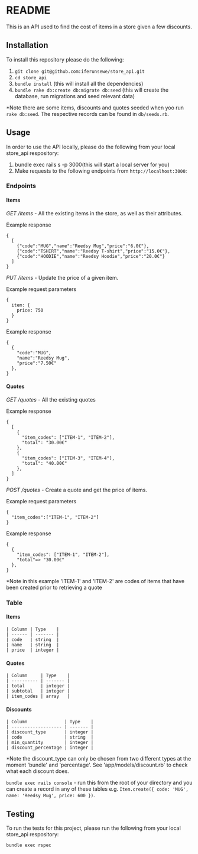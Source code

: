 # README

This is an API used to find the cost of items in a store given a few discounts.

## Installation

To install this repository please do the following:

  1. `git clone git@github.com:iferunsewe/store_api.git`
  2. `cd store_api`
  3. `bundle install` (this will install all the dependencies)
  4. `bundle rake db:create db:migrate db:seed` (this will create the database, run migrations and seed relevant data)
  
*Note there are some items, discounts and quotes seeded when yoo run `rake db:seed`. The respective records can be found in `db/seeds.rb`.

## Usage

In order to use the API locally, please do the following from your local store_api respository:

  1. bundle exec rails s -p 3000(this will start a local server for you)
  2. Make requests to the following endpoints from `http://localhost:3000`:

  
  ### Endpoints

  #### Items

  *GET /items* - All the existing items in the store, as well as their attributes.
  
  Example response
  ```
  { 
    [
      {"code":"MUG","name":"Reedsy Mug","price":"6.0€"},
      {"code":"TSHIRT","name":"Reedsy T-shirt","price":"15.0€"},
      {"code":"HOODIE","name":"Reedsy Hoodie","price":"20.0€"}
    ]
  }
  ```

  *PUT /items* - Update the price of a given item.

  Example request parameters
  ```
  {
    item: {
      price: 750
    }
  }
  ```

  Example response
  ```
  {
    {
      "code":"MUG",
      "name":"Reedsy Mug",
      "price":"7.50€"
    },
  }
  ```

  #### Quotes
  
  *GET /quotes* - All the existing quotes
  
  Example response
  ```
  { 
    [
      {
        "item_codes": ["ITEM-1", "ITEM-2"],
        "total": "30.00€" 
      },
      {
        "item_codes": ["ITEM-3", "ITEM-4"],
        "total": "40.00€" 
      },
    ]
  }
  ```

  *POST /quotes* - Create a quote and get the price of items.
  
  Example request parameters
  ```
  { 
    "item_codes":["ITEM-1", "ITEM-2"]
  }
  ```

  Example response
  ```
  {
    {
      "item_codes": ["ITEM-1", "ITEM-2"], 
      "total"=> "30.00€"
    },
  }
  ```
  *Note in this example 'ITEM-1' and 'ITEM-2' are codes of items that have been created prior to retrieving a quote
  
  ### Table

  #### Items

    | Column | Type    |
    | ------ | ------- |
    | code   | string  |
    | name   | string  |
    | price  | integer |

  #### Quotes

    | Column     | Type    |
    | ---------- | ------- |
    | total      | integer |
    | subtotal   | integer |
    | item_codes | array   |

  #### Discounts

    | Column              | Type    |
    | ------------------- | ------- |
    | discount_type       | integer |
    | code                | string  |
    | min_quantity        | integer |
    | discount_percentage | integer |

  *Note the discount_type can only be chosen from two different types at the moment 'bundle' and 'percentage'. See 'app/models/discount.rb' to check what each discount does.

  `bundle exec rails console` - run this from the root of your directory and you can create a record in any of these tables e.g. `Item.create({ code: 'MUG', name: 'Reedsy Mug', price: 600 })`.

## Testing

To run the tests for this project, please run the following from your local store_api respository:

  `bundle exec rspec`